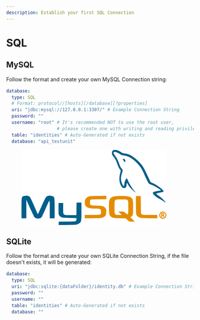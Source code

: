 ```yaml
---
description: Establish your first SQL Connection
---
```


# SQL



## MySQL

Follow the format and create your own MySQL Connection string:

```yaml
database:
  type: SQL
  # Format: protocol//[hosts][/database][?properties]
  uri: "jdbc:mysql://127.0.0.1:3307/" # Example Connection String
  password: ""
  username: "root" # It's recommended NOT to use the root user, 
                   # please create one with writing and reading privileges
  table: "identities" # Auto-Generated if not exists
  database: "api_testunit"
```

<figure><img src="../../.gitbook/assets/Mysql_logo.png" alt=""><figcaption></figcaption></figure>

## SQLite

Follow the format and create your own SQLite Connection String, if the file doesn't exists, it will be generated:

```yaml
database:
  type: SQL
  uri: "jdbc:sqlite:{dataFolder}/identity.db" # Example Connection String
  password: ""
  username: ""
  table: "identities" # Auto-Generated if not exists 
  database: ""
```
